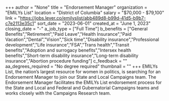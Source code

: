 +++
author = "None"
title = "Endorsement Manager"
organization = "EMILYs List"
location = "District of Columbia"
salary = "$70,000 - $79,100"
link = "https://jobs.lever.co/emilyslist/abb489d8-b99d-41d5-b9b7-c7e2113e35c1"
sort_date = "2023-06-01"
created_at = "June 1, 2023"
closing_date = "-"
a_job_type = ["Full Time"]
b_benefits = ["General Benefits","Retirement","Paid Leave","Health Insurance","Paid Vacation","Dental","Vision","Sick time","Disability insurance","Professional development","Life insurance","FSA","Trans health","Transit benefits","Adoption and surrogacy benefits","Intersex health benefits","Short-term disability insurance","Long-term disability insurance","Abortion procedure funding"]
c_feedback = ""
aa_degrees_required = "No degree required"
thumbnail = ""
+++
EMILYs List, the nation’s largest resource for women in politics, is searching for an Endorsement Manager to join our State and Local Campaigns team.  The Endorsement Manager facilitates the EMILYs List endorsement process for the State and Local and Federal and Gubernatorial Campaigns teams and works closely with the Campaigns Research team.